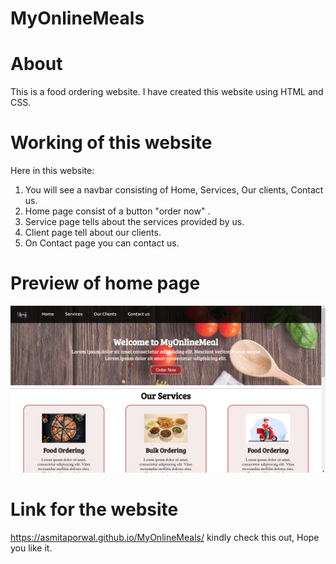 # MyOnlineMeals

# About
This is a food ordering website. I have created this website using HTML and CSS.

# Working of this website
Here in this website:
 1. You will see a navbar consisting of Home, Services, Our clients, Contact us.
 2. Home page consist of a button "order now" .
 3. Service page tells about the services provided by us.
 4. Client page  tell about our clients.
 5. On Contact page you can contact us.
 
# Preview of home page
![image](https://github.com/asmitaporwal/MyOnlineMeals/blob/master/HomePage.png) 

# Link for the website
https://asmitaporwal.github.io/MyOnlineMeals/
kindly check this out, Hope you like it.
